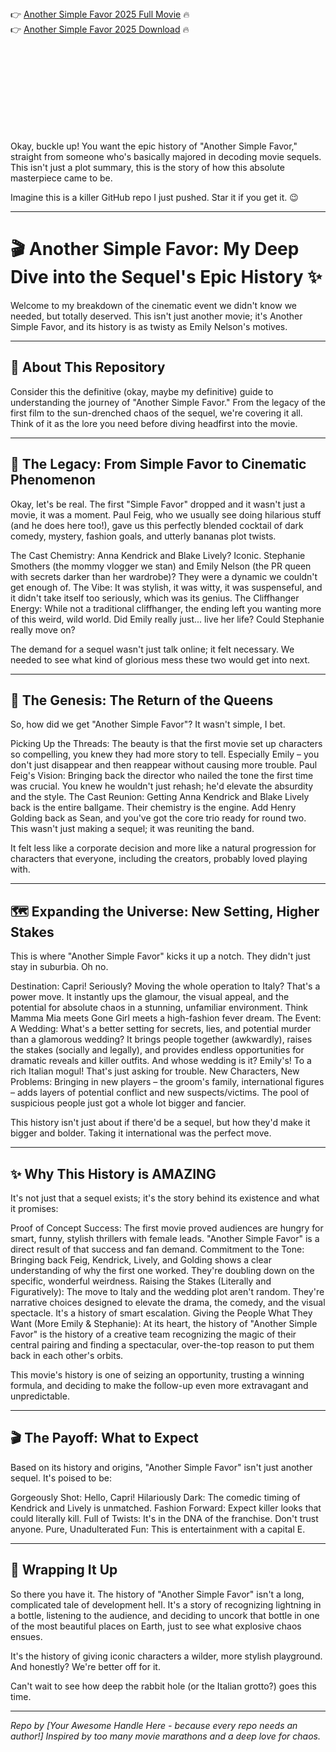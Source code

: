 

<br><br><br><br>


👉 <a href="https://Andy-acencharre1987.github.io/goxwnihxpw/">Another Simple Favor 2025 Full Movie</a> 🔥
<br>
👉 <a href="https://Andy-acencharre1987.github.io/goxwnihxpw/">Another Simple Favor 2025 Download</a> 🔥


<br><br><br><br><br><br><br><br>


Okay, buckle up! You want the epic history of "Another Simple Favor," straight from someone who's basically majored in decoding movie sequels. This isn't just a plot summary, this is the story of how this absolute masterpiece came to be.

Imagine this is a killer GitHub repo I just pushed. Star it if you get it. 😉

---

# 🎬 Another Simple Favor: My Deep Dive into the Sequel's Epic History ✨

Welcome to my breakdown of the cinematic event we didn't know we needed, but totally deserved. This isn't just another movie; it's Another Simple Favor, and its history is as twisty as Emily Nelson's motives.

---

## 📖 About This Repository

Consider this the definitive (okay, maybe my definitive) guide to understanding the journey of "Another Simple Favor." From the legacy of the first film to the sun-drenched chaos of the sequel, we're covering it all. Think of it as the lore you need before diving headfirst into the movie.

---

## 🌟 The Legacy: From Simple Favor to Cinematic Phenomenon

Okay, let's be real. The first "Simple Favor" dropped and it wasn't just a movie, it was a moment. Paul Feig, who we usually see doing hilarious stuff (and he does here too!), gave us this perfectly blended cocktail of dark comedy, mystery, fashion goals, and utterly bananas plot twists.

   The Cast Chemistry: Anna Kendrick and Blake Lively? Iconic. Stephanie Smothers (the mommy vlogger we stan) and Emily Nelson (the PR queen with secrets darker than her wardrobe)? They were a dynamic we couldn't get enough of.
   The Vibe: It was stylish, it was witty, it was suspenseful, and it didn't take itself too seriously, which was its genius.
   The Cliffhanger Energy: While not a traditional cliffhanger, the ending left you wanting more of this weird, wild world. Did Emily really just... live her life? Could Stephanie really move on?

The demand for a sequel wasn't just talk online; it felt necessary. We needed to see what kind of glorious mess these two would get into next.

---

## 🚀 The Genesis: The Return of the Queens

So, how did we get "Another Simple Favor"? It wasn't simple, I bet.

   Picking Up the Threads: The beauty is that the first movie set up characters so compelling, you knew they had more story to tell. Especially Emily – you don't just disappear and then reappear without causing more trouble.
   Paul Feig's Vision: Bringing back the director who nailed the tone the first time was crucial. You knew he wouldn't just rehash; he'd elevate the absurdity and the style.
   The Cast Reunion: Getting Anna Kendrick and Blake Lively back is the entire ballgame. Their chemistry is the engine. Add Henry Golding back as Sean, and you've got the core trio ready for round two. This wasn't just making a sequel; it was reuniting the band.

It felt less like a corporate decision and more like a natural progression for characters that everyone, including the creators, probably loved playing with.

---

## 🗺️ Expanding the Universe: New Setting, Higher Stakes

This is where "Another Simple Favor" kicks it up a notch. They didn't just stay in suburbia. Oh no.

   Destination: Capri! Seriously? Moving the whole operation to Italy? That's a power move. It instantly ups the glamour, the visual appeal, and the potential for absolute chaos in a stunning, unfamiliar environment. Think Mamma Mia meets Gone Girl meets a high-fashion fever dream.
   The Event: A Wedding: What's a better setting for secrets, lies, and potential murder than a glamorous wedding? It brings people together (awkwardly), raises the stakes (socially and legally), and provides endless opportunities for dramatic reveals and killer outfits. And whose wedding is it? Emily's! To a rich Italian mogul! That's just asking for trouble.
   New Characters, New Problems: Bringing in new players – the groom's family, international figures – adds layers of potential conflict and new suspects/victims. The pool of suspicious people just got a whole lot bigger and fancier.

This history isn't just about if there'd be a sequel, but how they'd make it bigger and bolder. Taking it international was the perfect move.

---

## ✨ Why This History is AMAZING

It's not just that a sequel exists; it's the story behind its existence and what it promises:

   Proof of Concept Success: The first movie proved audiences are hungry for smart, funny, stylish thrillers with female leads. "Another Simple Favor" is a direct result of that success and fan demand.
   Commitment to the Tone: Bringing back Feig, Kendrick, Lively, and Golding shows a clear understanding of why the first one worked. They're doubling down on the specific, wonderful weirdness.
   Raising the Stakes (Literally and Figuratively): The move to Italy and the wedding plot aren't random. They're narrative choices designed to elevate the drama, the comedy, and the visual spectacle. It's a history of smart escalation.
   Giving the People What They Want (More Emily & Stephanie): At its heart, the history of "Another Simple Favor" is the history of a creative team recognizing the magic of their central pairing and finding a spectacular, over-the-top reason to put them back in each other's orbits.

This movie's history is one of seizing an opportunity, trusting a winning formula, and deciding to make the follow-up even more extravagant and unpredictable.

---

## 🎬 The Payoff: What to Expect

Based on its history and origins, "Another Simple Favor" isn't just another sequel. It's poised to be:

   Gorgeously Shot: Hello, Capri!
   Hilariously Dark: The comedic timing of Kendrick and Lively is unmatched.
   Fashion Forward: Expect killer looks that could literally kill.
   Full of Twists: It's in the DNA of the franchise. Don't trust anyone.
   Pure, Unadulterated Fun: This is entertainment with a capital E.

---

## 👋 Wrapping It Up

So there you have it. The history of "Another Simple Favor" isn't a long, complicated tale of development hell. It's a story of recognizing lightning in a bottle, listening to the audience, and deciding to uncork that bottle in one of the most beautiful places on Earth, just to see what explosive chaos ensues.

It's the history of giving iconic characters a wilder, more stylish playground. And honestly? We're better off for it.

Can't wait to see how deep the rabbit hole (or the Italian grotto?) goes this time.

---

_Repo by [Your Awesome Handle Here - because every repo needs an author!]_
_Inspired by too many movie marathons and a deep love for chaos._

